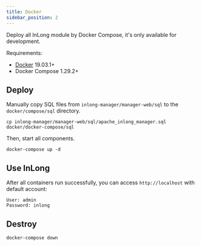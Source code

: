 ```yaml
---
title: Docker
sidebar_position: 2
---
```


Deploy all InLong module by Docker Compose, it's only available for development.

Requirements:

- [Docker](https://docs.docker.com/engine/install/) 19.03.1+
- Docker Compose 1.29.2+

## Deploy

Manually copy SQL files from `inlong-manager/manager-web/sql` to the `docker/compose/sql` directory.

```shell
cp inlong-manager/manager-web/sql/apache_inlong_manager.sql  docker/docker-compose/sql
```

Then, start all components.

```shell
docker-compose up -d
```

## Use InLong

After all containers run successfully, you can access `http://localhost` with default account:

```shell
User: admin
Password: inlong
```

## Destroy

```shell
docker-compose down
```
